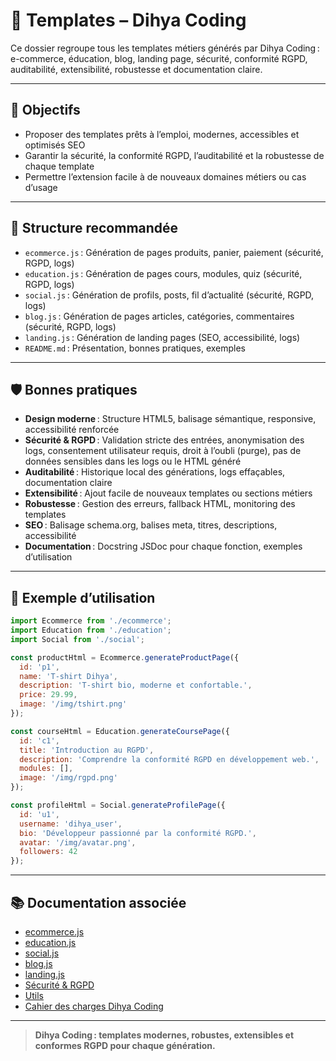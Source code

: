 # 🧩 Templates – Dihya Coding

Ce dossier regroupe tous les templates métiers générés par Dihya Coding : e-commerce, éducation, blog, landing page, sécurité, conformité RGPD, auditabilité, extensibilité, robustesse et documentation claire.

---

## 🚀 Objectifs

- Proposer des templates prêts à l’emploi, modernes, accessibles et optimisés SEO
- Garantir la sécurité, la conformité RGPD, l’auditabilité et la robustesse de chaque template
- Permettre l’extension facile à de nouveaux domaines métiers ou cas d’usage

---

## 📁 Structure recommandée

- `ecommerce.js` : Génération de pages produits, panier, paiement (sécurité, RGPD, logs)
- `education.js` : Génération de pages cours, modules, quiz (sécurité, RGPD, logs)
- `social.js` : Génération de profils, posts, fil d’actualité (sécurité, RGPD, logs)
- `blog.js` : Génération de pages articles, catégories, commentaires (sécurité, RGPD, logs)
- `landing.js` : Génération de landing pages (SEO, accessibilité, logs)
- `README.md` : Présentation, bonnes pratiques, exemples

---

## 🛡️ Bonnes pratiques

- **Design moderne** : Structure HTML5, balisage sémantique, responsive, accessibilité renforcée
- **Sécurité & RGPD** : Validation stricte des entrées, anonymisation des logs, consentement utilisateur requis, droit à l’oubli (purge), pas de données sensibles dans les logs ou le HTML généré
- **Auditabilité** : Historique local des générations, logs effaçables, documentation claire
- **Extensibilité** : Ajout facile de nouveaux templates ou sections métiers
- **Robustesse** : Gestion des erreurs, fallback HTML, monitoring des templates
- **SEO** : Balisage schema.org, balises meta, titres, descriptions, accessibilité
- **Documentation** : Docstring JSDoc pour chaque fonction, exemples d’utilisation

---

## 📝 Exemple d’utilisation

```js
import Ecommerce from './ecommerce';
import Education from './education';
import Social from './social';

const productHtml = Ecommerce.generateProductPage({
  id: 'p1',
  name: 'T-shirt Dihya',
  description: 'T-shirt bio, moderne et confortable.',
  price: 29.99,
  image: '/img/tshirt.png'
});

const courseHtml = Education.generateCoursePage({
  id: 'c1',
  title: 'Introduction au RGPD',
  description: 'Comprendre la conformité RGPD en développement web.',
  modules: [],
  image: '/img/rgpd.png'
});

const profileHtml = Social.generateProfilePage({
  id: 'u1',
  username: 'dihya_user',
  bio: 'Développeur passionné par la conformité RGPD.',
  avatar: '/img/avatar.png',
  followers: 42
});
```

---

## 📚 Documentation associée

- [ecommerce.js](./ecommerce.js)
- [education.js](./education.js)
- [social.js](./social.js)
- [blog.js](./blog.js)
- [landing.js](./landing.js)
- [Sécurité & RGPD](../security/README.md)
- [Utils](../utils/README.md)
- [Cahier des charges Dihya Coding](../../../docs/user_guide/README.md)

---

> **Dihya Coding : templates modernes, robustes, extensibles et conformes RGPD pour chaque génération.**
